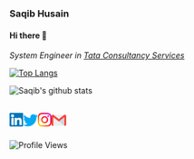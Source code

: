 ### Saqib Husain

#### Hi there 👋

<p>
  <em>
    System Engineer in <a href='www.tcs.com'>Tata Consultancy Services</a>
  </em>  
</p>

[![Top Langs](https://github-readme-stats-sigma-five.vercel.app/api/top-langs/?username=husainsaqib56)](https://github.com/anuraghazra/github-readme-stats)

![Saqib's github stats](https://github-readme-stats-sigma-five.vercel.app/api?username=husainsaqib56&show_icons=true&hide_border=true)

<br>

  <a href="https://www.linkedin.com/in/husainsaqib56/">
    <img align="left" alt="Saqib Husain | Linkedin" width="24px" src="https://github.com/husainsaqib56/husainsaqib56/blob/master/Assets/Linkedin.svg" />
  </a>
  <a href="https://twitter.com/husainsaqib56">
    <img align="left" alt="Saqib Husain | Twitter" width="26px" src="https://github.com/husainsaqib56/husainsaqib56/blob/master/Assets/Twitter.svg" />
  </a>
  <a href="https://www.instagram.com/jerry_4_you/?hl=en">
    <img align="left" alt="Saqib Husain | Instagram" width="24px" src="https://github.com/husainsaqib56/husainsaqib56/blob/master/Assets/Instagram.svg" />
  </a>
  <a href="mailto:husainsaqib56@gmail.com">
    <img align="left" alt="Saqib Husain | Gmail" width="26px" src="https://github.com/husainsaqib56/husainsaqib56/blob/master/Assets/Gmail.svg" />
  </a>
  <br>
  <br>
  
  
  
   ![Profile Views](https://komarev.com/ghpvc/?username=husainsaqib56&color=green)

